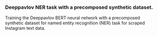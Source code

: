 ### Deeppavlov NER task with a precomposed synthetic dataset.
Training the Deeppavlov BERT neural network with a precomposed synthetic dataset for named entity recognition (NER) task for scraped Instagram text data.
